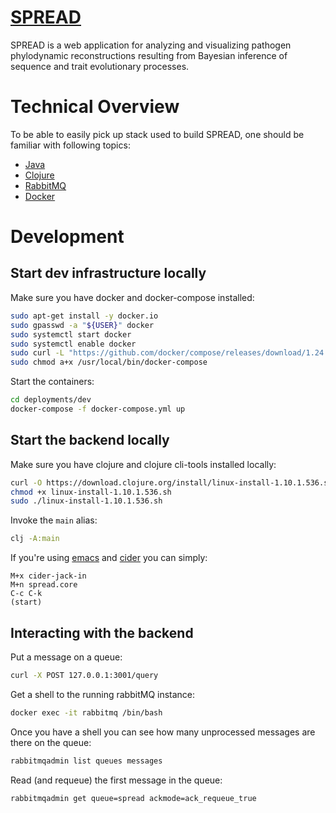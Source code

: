 # [SPREAD](https://github.com/fbielejec/SPREAD)

SPREAD is a web application for analyzing and visualizing pathogen phylodynamic reconstructions resulting from Bayesian inference of sequence and trait evolutionary processes.

# Technical Overview #

To be able to easily pick up stack used to build SPREAD, one should be familiar with following topics:
* [Java](https://www.java.com/)
* [Clojure](https://clojure.org/)
* [RabbitMQ](https://www.rabbitmq.com/)
* [Docker](https://www.docker.com/)

# Development #

## Start dev infrastructure locally ##

Make sure you have docker and docker-compose installed:

```bash
sudo apt-get install -y docker.io
sudo gpasswd -a "${USER}" docker
sudo systemctl start docker
sudo systemctl enable docker
sudo curl -L "https://github.com/docker/compose/releases/download/1.24.0/docker-compose-$(uname -s)-$(uname -m)" -o /usr/local/bin/docker-compose
sudo chmod a+x /usr/local/bin/docker-compose
```

Start the containers:

```bash
cd deployments/dev
docker-compose -f docker-compose.yml up
```

## Start the backend locally ##

Make sure you have clojure and clojure cli-tools installed locally:

```bash
curl -O https://download.clojure.org/install/linux-install-1.10.1.536.sh
chmod +x linux-install-1.10.1.536.sh
sudo ./linux-install-1.10.1.536.sh
```

Invoke the `main` alias:

```bash
clj -A:main
```

If you're using [emacs](https://www.gnu.org/software/emacs/) and [cider](https://docs.cider.mx/cider/index.html) you can simply:

```
M+x cider-jack-in
M+n spread.core
C-c C-k
(start)
```

## Interacting with the backend ##

Put a message on a queue:

```bash
curl -X POST 127.0.0.1:3001/query
```

Get a shell to the running rabbitMQ instance:

```bash
docker exec -it rabbitmq /bin/bash
```

Once you have a shell you can see how many unprocessed messages are there on the queue:

```bash
rabbitmqadmin list queues messages
```

Read (and requeue) the first message in the queue:

```bash
rabbitmqadmin get queue=spread ackmode=ack_requeue_true
```
